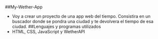##My-Wether-App
- Voy a crear un proyecto de una app web del tiempo. Consistira en un buscador donde se pondra una ciudad y te devolvera el tiempo de esa ciudad.
##Lenguajes y programas utilizados
- HTML, CSS, JavaScript y WetherAPI
